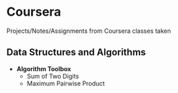 # Coursera
Projects/Notes/Assignments from Coursera classes taken

## Data Structures and Algorithms
- __Algorithm Toolbox__ 
  - Sum of Two Digits
  - Maximum Pairwise Product
